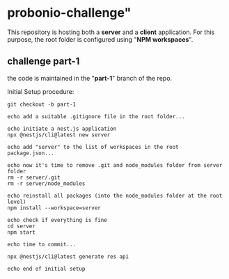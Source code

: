 # probonio-challenge"

This repository is hosting both a **server** and a **client** application.
For this purpose, the root folder is configured using "**NPM workspaces**".

## challenge part-1

the code is maintained in the "**part-1**" branch of the repo.

Initial Setup procedure:

```shell
git checkout -b part-1

echo add a suitable .gitignore file in the root folder...

echo initiate a nest.js application
npx @nestjs/cli@latest new server

echo add "server" to the list of workspaces in the root package.json...

echo now it's time to remove .git and node_modules folder from server folder
rm -r server/.git
rm -r server/node_modules

echo reinstall all packages (into the node_modules folder at the root level)
npm install --workspace=server

echo check if everything is fine
cd server
npm start

echo time to commit...

npx @nestjs/cli@latest generate res api

echo end of initial setup
```
